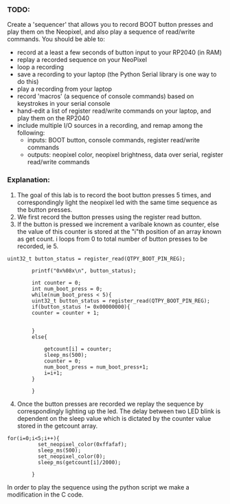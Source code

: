 ### TODO:

Create a 'sequencer' that allows you to record BOOT button presses and play them on the Neopixel, and also play a sequence of read/write commands. You should be able to:
- record at a least a few seconds of button input to your RP2040 (in RAM)
- replay a recorded sequence on your NeoPixel
- loop a recording
- save a recording to your laptop (the Python Serial library is one way to do this)
- play a recording from your laptop
- record 'macros' (a sequence of console commands) based on keystrokes in your serial console
- hand-edit a list of register read/write commands on your laptop, and play them on the RP2040
- include multiple I/O sources in a recording, and remap among the following:
    - inputs: BOOT button, console commands, register read/write commands
    - outputs: neopixel color, neopixel brightness, data over serial, register read/write commands

### Explanation:
1. The goal of this lab is to record the boot button presses 5 times, and correspondingly light the neopixel led with the same time sequence as the button presses.
2. We first record the button presses using the register read button. 
3. If the button is pressed we increment a varibale known as counter, else the value of this counter is stored at the "i"th position of an array known as get count. i loops from 0 to total number of button presses to be recorded, ie 5.
```
uint32_t button_status = register_read(QTPY_BOOT_PIN_REG);

        printf("0x%08x\n", button_status);
        
        int counter = 0;
        int num_boot_press = 0;
        while(num_boot_press < 5){
        uint32_t button_status = register_read(QTPY_BOOT_PIN_REG);
        if(button_status != 0x00000000){
        counter = counter + 1;


        }
        else{
            
            getcount[i] = counter;
            sleep_ms(500);
            counter = 0;
            num_boot_press = num_boot_press+1;
            i=i+1;
        }
        
        }
```
4. Once the button presses are recorded we replay the sequence by correspondingly lighting up the led. The delay between two LED blink is dependent on the sleep value which is dictated by the counter value stored in the getcount array.
```
for(i=0;i<5;i++){
          set_neopixel_color(0xffafaf);
          sleep_ms(500);
          set_neopixel_color(0);
          sleep_ms(getcount[i]/2000);
          
        }
```

In order to play the sequence using the python script we make a modification in the C code. 
        
        
        
        
        
  
